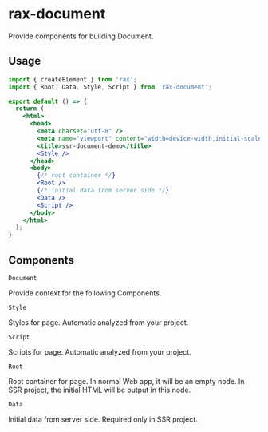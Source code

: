 # rax-document

Provide components for building Document.

## Usage

```jsx
import { createElement } from 'rax';
import { Root, Data, Style, Script } from 'rax-document';

export default () => {
  return (
    <html>
      <head>
        <meta charset="utf-8" />
        <meta name="viewport" content="width=device-width,initial-scale=1"/>
        <title>ssr-document-demo</title>
        <Style />
      </head>
      <body>
        {/* root container */}
        <Root />
        {/* initial data from server side */}
        <Data />
        <Script />
      </body>
    </html>
  );
}
```

## Components

`Document`

Provide context for the following Components.

`Style`

Styles for page. Automatic analyzed from your project.

`Script`

Scripts for page. Automatic analyzed from your project.

`Root`

Root container for page. In normal Web app, it will be an empty node. In SSR project, the initial HTML will be output in this node.

`Data`

Initial data from server side. Required only in SSR project.
